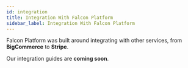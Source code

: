 ```yaml
---
id: integration
title: Integration With Falcon Platform
sidebar_label: Integration With Falcon Platform
---
```


Falcon Platform was built around integrating with other services, from **BigCommerce** to **Stripe**.

Our integration guides are **coming soon**.
